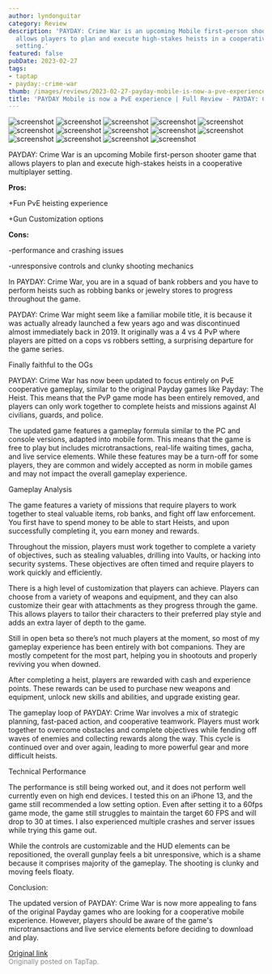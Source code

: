 ```yaml
---
author: lyndonguitar
category: Review
description: 'PAYDAY: Crime War is an upcoming Mobile first-person shooter game that
  allows players to plan and execute high-stakes heists in a cooperative multiplayer
  setting.'
featured: false
pubDate: 2023-02-27
tags:
- taptap
- payday:-crime-war
thumb: /images/reviews/2023-02-27-payday-mobile-is-now-a-pve-experience--full-review---payday-crime-war-0.avif
title: 'PAYDAY Mobile is now a PvE experience | Full Review - PAYDAY: Crime War'
---
```


<div class="gallery">
  <img src="/images/reviews/2023-02-27-payday-mobile-is-now-a-pve-experience--full-review---payday-crime-war-0.avif" alt="screenshot" />
  <img src="/images/reviews/2023-02-27-payday-mobile-is-now-a-pve-experience--full-review---payday-crime-war-1.avif" alt="screenshot" />
  <img src="/images/reviews/2023-02-27-payday-mobile-is-now-a-pve-experience--full-review---payday-crime-war-2.avif" alt="screenshot" />
  <img src="/images/reviews/2023-02-27-payday-mobile-is-now-a-pve-experience--full-review---payday-crime-war-3.avif" alt="screenshot" />
  <img src="/images/reviews/2023-02-27-payday-mobile-is-now-a-pve-experience--full-review---payday-crime-war-4.avif" alt="screenshot" />
  <img src="/images/reviews/2023-02-27-payday-mobile-is-now-a-pve-experience--full-review---payday-crime-war-5.avif" alt="screenshot" />
  <img src="/images/reviews/2023-02-27-payday-mobile-is-now-a-pve-experience--full-review---payday-crime-war-6.avif" alt="screenshot" />
  <img src="/images/reviews/2023-02-27-payday-mobile-is-now-a-pve-experience--full-review---payday-crime-war-7.avif" alt="screenshot" />
  <img src="/images/reviews/2023-02-27-payday-mobile-is-now-a-pve-experience--full-review---payday-crime-war-8.avif" alt="screenshot" />
  <img src="/images/reviews/2023-02-27-payday-mobile-is-now-a-pve-experience--full-review---payday-crime-war-9.avif" alt="screenshot" />
  <img src="/images/reviews/2023-02-27-payday-mobile-is-now-a-pve-experience--full-review---payday-crime-war-10.avif" alt="screenshot" />
  <img src="/images/reviews/2023-02-27-payday-mobile-is-now-a-pve-experience--full-review---payday-crime-war-11.avif" alt="screenshot" />
  <img src="/images/reviews/2023-02-27-payday-mobile-is-now-a-pve-experience--full-review---payday-crime-war-12.avif" alt="screenshot" />
  <img src="/images/reviews/2023-02-27-payday-mobile-is-now-a-pve-experience--full-review---payday-crime-war-13.avif" alt="screenshot" />
</div>

PAYDAY: Crime War is an upcoming Mobile first-person shooter game that allows players to plan and execute high-stakes heists in a cooperative multiplayer setting.


**Pros:**


+Fun PvE heisting experience

+Gun Customization options


**Cons:**


-performance and crashing issues

-unresponsive controls and clunky shooting mechanics

In PAYDAY: Crime War, you are in a squad of bank robbers and you have to perform heists such as robbing banks or jewelry stores to progress throughout the game.

PAYDAY: Crime War might seem like a familiar mobile title, it is because it was actually already launched a few years ago and was discontinued almost immediately back in 2019. It originally was a 4 vs 4 PvP where players are pitted on a cops vs robbers setting, a surprising departure for the game series.

Finally faithful to the OGs

PAYDAY: Crime War has now been updated to focus entirely on PvE cooperative gameplay, similar to the original Payday games like Payday: The Heist. This means that the PvP game mode has been entirely removed, and players can only work together to complete heists and missions against AI civilians, guards, and police.

The updated game features a gameplay formula similar to the PC and console versions, adapted into mobile form. This means that the game is free to play but includes microtransactions, real-life waiting times, gacha, and live service elements. While these features may be a turn-off for some players, they are common and widely accepted as norm in mobile games and may not impact the overall gameplay experience.

Gameplay Analysis

The game features a variety of missions that require players to work together to steal valuable items, rob banks, and fight off law enforcement. You first have to spend money to be able to start Heists, and upon successfully completing it, you earn money and rewards.

Throughout the mission, players must work together to complete a variety of objectives, such as stealing valuables, drilling into Vaults, or hacking into security systems. These objectives are often timed and require players to work quickly and efficiently.

There is a high level of customization that players can achieve. Players can choose from a variety of weapons and equipment, and they can also customize their gear with attachments as they progress through the game. This allows players to tailor their characters to their preferred play style and adds an extra layer of depth to the game.

Still in open beta so there’s not much players at the moment, so most of my gameplay experience has been entirely with bot companions. They are mostly competent for the most part, helping you in shootouts and properly reviving you when downed.

After completing a heist, players are rewarded with cash and experience points. These rewards can be used to purchase new weapons and equipment, unlock new skills and abilities, and upgrade existing gear.

The gameplay loop of PAYDAY: Crime War involves a mix of strategic planning, fast-paced action, and cooperative teamwork. Players must work together to overcome obstacles and complete objectives while fending off waves of enemies and collecting rewards along the way. This cycle is continued over and over again, leading to more powerful gear and more difficult heists.

Technical Performance

The performance is still being worked out, and it does not perform well currently even on high end devices. I tested this on an iPhone 13, and the game still recommended a low setting option. Even after setting it to a 60fps game mode, the game still struggles to maintain the target 60 FPS and will drop to 30 at times. I also experienced multiple crashes and server issues while trying this game out.

While the controls are customizable and the HUD elements can be repositioned, the overall gunplay feels a bit unresponsive, which is a shame because it comprises majority of the gameplay. The shooting is clunky and moving feels floaty.

Conclusion:

The updated version of PAYDAY: Crime War is now more appealing to fans of the original Payday games who are looking for a cooperative mobile experience. However, players should be aware of the game's microtransactions and live service elements before deciding to download and play.

[Original link](https://www.taptap.io/post/4659193)<br><span style="font-size: 0.95em; color: #888;">Originally posted on TapTap.</span>